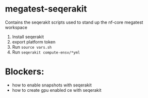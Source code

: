 # megatest-seqerakit
Contains the seqerakit scripts used to stand up the nf-core megatest workspace

1. Install seqerakit
2. export platform token
3. Run `source vars.sh `
4. Run `seqerakit compute-ensv/*yml`

# Blockers:

- how to enable snapshots with seqerakit
- how to create gpu enabled ce with seqerakit